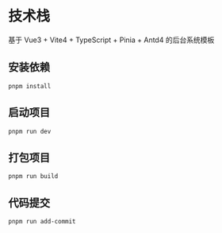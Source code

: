 # 技术栈

基于 Vue3 + Vite4 + TypeScript + Pinia + Antd4 的后台系统模板

## 安装依赖

```shell
pnpm install
```

## 启动项目

```shell
pnpm run dev
```

## 打包项目

```shell
pnpm run build
```

## 代码提交

```shell
pnpm run add-commit
```
